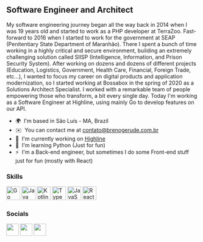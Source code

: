 Software Engineer and Architect
-------------------------------

My software engineering journey began all the way back in 2014 when I was 19 years old and started to work as a PHP developer at TerraZoo. Fast-forward to 2016 when I started to work for the government at SEAP (Penitentiary State Department of Maranhão). There I spent a bunch of time working in a highly critical and secure environment, building an extremely challenging solution called SIISP (Intelligence, Information, and Prison Security System). After working on dozens and dozens of different projects (Education, Logistics, Government, Health Care, Financial, Foreign Trade, etc...), I wanted to focus my career on digital products and application modernization, so I started working at Bossabox in the spring of 2020 as a Solutions Architect Specialist. I worked with a remarkable team of people empowering those who transform, a bit every single day. Today I'm working as a Software Engineer at Highline, using mainly Go to develop features on our API.

* 🌍  I'm based in São Luís - MA, Brazil
* ✉️  You can contact me at [contato@brenogerude.com.br](mailto:contato@brenogerude.com.br)
* 🚀  I'm currently working on [Highline](http://highline.co/)
* 🧠  I'm learning Python (Just for fun)
* ⚡  I'm a Back-end engineer, but sometimes I do some Front-end stuff just for fun (mostly with React)

### Skills


<p align="left">
<a href="https://go.dev/doc/" target="_blank" rel="noreferrer"><img src="https://raw.githubusercontent.com/danielcranney/readme-generator/main/public/icons/skills/go-colored.svg" width="36" height="36" alt="Go" /></a>
<a href="https://www.oracle.com/java/" target="_blank" rel="noreferrer"><img src="https://raw.githubusercontent.com/danielcranney/readme-generator/main/public/icons/skills/java-colored.svg" width="36" height="36" alt="Java" /></a>
<a href="https://kotlinlang.org/" target="_blank" rel="noreferrer"><img src="https://raw.githubusercontent.com/danielcranney/readme-generator/main/public/icons/skills/kotlin-colored.svg" width="36" height="36" alt="Kotlin" /></a>
<a href="https://www.typescriptlang.org/" target="_blank" rel="noreferrer"><img src="https://raw.githubusercontent.com/danielcranney/readme-generator/main/public/icons/skills/typescript-colored.svg" width="36" height="36" alt="TypeScript" /></a>
<a href="https://developer.mozilla.org/en-US/docs/Web/JavaScript" target="_blank" rel="noreferrer"><img src="https://raw.githubusercontent.com/danielcranney/readme-generator/main/public/icons/skills/javascript-colored.svg" width="36" height="36" alt="JavaScript" /></a>
<a href="https://reactjs.org/" target="_blank" rel="noreferrer"><img src="https://raw.githubusercontent.com/danielcranney/readme-generator/main/public/icons/skills/react-colored.svg" width="36" height="36" alt="React" /></a>
</p>


### Socials

<p align="left"> <a href="https://www.github.com/brenogerude" target="_blank" rel="noreferrer"><img src="https://raw.githubusercontent.com/danielcranney/readme-generator/main/public/icons/socials/github.svg" width="32" height="32" /></a> <a href="http://www.instagram.com/brenogerude" target="_blank" rel="noreferrer"><img src="https://raw.githubusercontent.com/danielcranney/readme-generator/main/public/icons/socials/instagram.svg" width="32" height="32" /></a> <a href="https://www.linkedin.com/in/brenogerude" target="_blank" rel="noreferrer"><img src="https://raw.githubusercontent.com/danielcranney/readme-generator/main/public/icons/socials/linkedin.svg" width="32" height="32" /></a></p>
